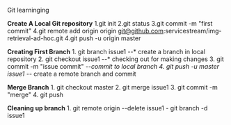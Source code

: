 Git learninging

**Create A Local Git repository**
    1.git init
    2.git status
    3.git commit -m "first commit"
    4.git remote add origin origin git@github.com:servicestream/img-retrieval-ad-hoc.git
    4.git push -u origin master

**Creating First Branch**
    1. git branch issue1
    --* create a branch in local repository
    2. git checkout issue1
     --* checking out for making changes
    3. git commit -m "issue commit"
     --*commit to local branch
    4. git push -u master issue1
     --* create a remote branch and commit

**Merge Branch**
    1. git checkout master
    2. git merge issue1
    3. git commit -m "merge"
    4. git push

**Cleaning up branch**
    1. git remote origin --delete issue1
    - git branch -d issue1

